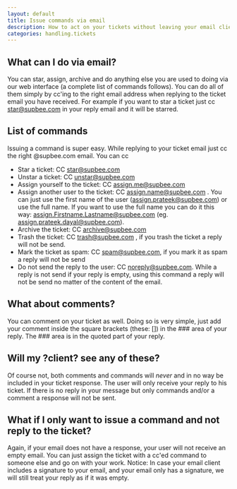 ```yaml
---
layout: default
title: Issue commands via email
description: How to act on your tickets without leaving your email client
categories: handling.tickets
---
```


What can I do via email?
------------------------

You can star, assign, archive and do anything else you are used to doing via our web interface (a complete list of commands follows). You can do all of them simply by cc'ing to the right email address when replying to the ticket email you have received. For example if you want to star a ticket just cc star@supbee.com in your reply email and it will be starred.

List of commands
----------------

Issuing a command is super easy. While replying to your ticket email just cc the right @supbee.com email. You can cc

* Star a ticket: CC star@supbee.com
* Unstar a ticket: CC unstar@supbee.com
* Assign yourself to the ticket: CC assign.me@supbee.com
* Assign another user to the ticket: CC assign.name@supbee.com . You can just use the first name of the user (assign.prateek@supbee.com) or use the full name. If you want to use the full name you can do it this way: assign.Firstname.Lastname@supbee.com (eg. assign.prateek.dayal@supbee.com).
* Archive the ticket: CC archive@supbee.com
* Trash the ticket: CC trash@supbee.com , if you trash the ticket a reply will not be send.
* Mark the ticket as spam: CC spam@supbee.com, if you mark it as spam a reply will not be send
* Do not send the reply to the user: CC noreply@supbee.com. While a reply is not send if your reply is empty, using this command a reply will not be send no matter of the content of the email.

What about comments?
--------------------

You can comment on your ticket as well. Doing so is very simple, just add your comment inside the square brackets (these: []) in the ### area of your reply. The ### area is in the quoted part of your reply.

Will my ?client? see any of these?
----------------------------------

Of course not, both comments and commands will *never* and in no way be included in your ticket response. The user will only receive your reply to his ticket. If there is no reply in your message but only commands and/or a comment a response will not be sent.

What if I only want to issue a command and not reply to the ticket?
-------------------------------------------------------------------

Again, if your email does not have a response, your user will not receive an empty email. You can just assign the ticket with a cc'ed command to someone else and go on with your work.
Notice: In case your email client includes a signature to your email, and your email only has a signature, we will still treat your reply as if it was empty.


